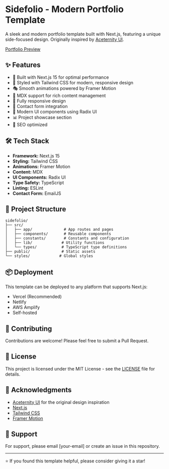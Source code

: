 # Sidefolio - Modern Portfolio Template

A sleek and modern portfolio template built with Next.js, featuring a unique side-focused design. Originally inspired by [Aceternity UI](https://ui.aceternity.com/templates/sidefolio).

[Portfolio Preview](https://portfolio-v3-pearl-kappa.vercel.app/)

## ✨ Features

- 🚀 Built with Next.js 15 for optimal performance
- 💅 Styled with Tailwind CSS for modern, responsive design
- 🎭 Smooth animations powered by Framer Motion
- 📝 MDX support for rich content management
- 📱 Fully responsive design
- 📧 Contact form integration
- 🎨 Modern UI components using Radix UI
- 📊 Project showcase section
- 🎯 SEO optimized

## 🛠️ Tech Stack

- **Framework:** Next.js 15
- **Styling:** Tailwind CSS
- **Animations:** Framer Motion
- **Content:** MDX
- **UI Components:** Radix UI
- **Type Safety:** TypeScript
- **Linting:** ESLint
- **Contact Form:** EmailJS


## 📁 Project Structure

```
sidefolio/
├── src/
│   ├── app/              # App routes and pages
│   ├── components/       # Reusable components
│   ├── constants/        # Constants and configuration
│   ├── lib/             # Utility functions
│   └── types/           # TypeScript type definitions
├── public/              # Static assets
└── styles/             # Global styles
```

## 📦 Deployment

This template can be deployed to any platform that supports Next.js:

- Vercel (Recommended)
- Netlify
- AWS Amplify
- Self-hosted

## 🤝 Contributing

Contributions are welcome! Please feel free to submit a Pull Request.

## 📄 License

This project is licensed under the MIT License - see the [LICENSE](LICENSE) file for details.

## 🙏 Acknowledgments

- [Aceternity UI](https://ui.aceternity.com) for the original design inspiration
- [Next.js](https://nextjs.org)
- [Tailwind CSS](https://tailwindcss.com)
- [Framer Motion](https://www.framer.com/motion)

## 📧 Support

For support, please email [your-email] or create an issue in this repository.

---

⭐ If you found this template helpful, please consider giving it a star!
